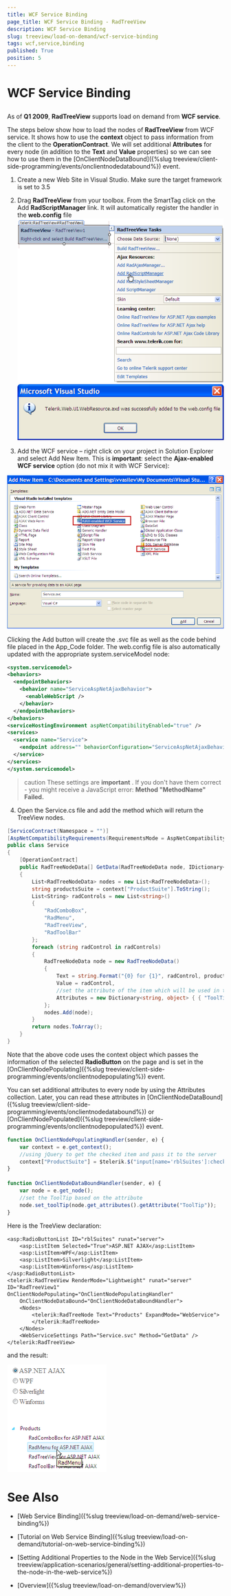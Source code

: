 ```yaml
---
title: WCF Service Binding
page_title: WCF Service Binding - RadTreeView
description: WCF Service Binding
slug: treeview/load-on-demand/wcf-service-binding
tags: wcf,service,binding
published: True
position: 5
---
```


# WCF Service Binding



## 

As of **Q1 2009**, **RadTreeView** supports load on demand from **WCF service**.

The steps below show how to load the nodes of **RadTreeView** from WCF service. It shows how to use the **context** object to pass information from the client to the **OperationContract**. We will set additional **Attributes** for every node (in addition to the **Text** and **Value** properties) so we can see how to use them in the [OnClientNodeDataBound]({%slug treeview/client-side-programming/events/onclientnodedatabound%}) event.

1. Create a new Web Site in Visual Studio. Make sure the target framework is set to 3.5

2. Drag **RadTreeView** from your toolbox. From the SmartTag click on the Add **RadScriptManager** link. It will automatically register the handler in the **web.config** file
![RadTreeView Smart Tag](images/treeview_smarttagpng.png)
![RadTreeView Handler Added](images/treeview_handler_addedpng.png)

3. Add the WCF service – right click on your project in Solution Explorer and select Add New Item. This is **important**: select the **Ajax-enabled WCF service** option (do not mix it with WCF Service):

 ![RadTreeView Adding WCF Service](images/treeview_addingwcfservicepng.png)

  Clicking the Add button will create the .svc file as well as the code behind file placed in the App_Code folder. The web.config file is also automatically updated with the appropriate system.serviceModel node:

  ````XML
  <system.servicemodel>
  <behaviors>
    <endpointBehaviors>
      <behavior name="ServiceAspNetAjaxBehavior">
        <enableWebScript />
      </behavior>
    </endpointBehaviors>
  </behaviors>
  <serviceHostingEnvironment aspNetCompatibilityEnabled="true" />
  <services>
    <service name="Service">
      <endpoint address="" behaviorConfiguration="ServiceAspNetAjaxBehavior" binding="webHttpBinding" contract="Service" />
    </service>
  </services>
  </system.servicemodel>
  ````

>caution These settings are **important** . If you don't have them correct - you might receive a JavaScript error: **Method "MethodName" Failed.** 



4. Open the Service.cs file and add the method which will return the TreeView nodes.

  ````C#
  [ServiceContract(Namespace = "")]
  [AspNetCompatibilityRequirements(RequirementsMode = AspNetCompatibilityRequirementsMode.Allowed)]
  public class Service
  {    
      [OperationContract]    
      public RadTreeNodeData[] GetData(RadTreeNodeData node, IDictionary<string, object> context)    
      {        
          List<RadTreeNodeData> nodes = new List<RadTreeNodeData>();
          string productsSuite = context["ProductSuite"].ToString();
          List<String> radControls = new List<string>() 
          {                                       
              "RadComboBox",
              "RadMenu",
              "RadTreeView",
              "RadToolBar"
          };
          foreach (string radControl in radControls)        
          {
              RadTreeNodeData node = new RadTreeNodeData() 
              {                
                  Text = string.Format("{0} for {1}", radControl, productsSuite),               
                  Value = radControl,
                  //set the attribute of the item which will be used in the ClientDataBound event           
                  Attributes = new Dictionary<string, object> { { "ToolTip", radControl } }            
              };            
              nodes.Add(node);
          }
          return nodes.ToArray();    
      }
  }
  ````


Note that the above code uses the context object which passes the information of the selected **RadioButton** on the page and is set in the [OnClientNodePopulating]({%slug treeview/client-side-programming/events/onclientnodepopulating%}) event.

You can set additional attributes to every node by using the Attributes collection. Later, you can read these attributes in [OnClientNodeDataBound]({%slug treeview/client-side-programming/events/onclientnodedatabound%}) or [OnClientNodePopulated]({%slug treeview/client-side-programming/events/onclientnodepopulated%}) event.

````JavaScript
function OnClientNodePopulatingHandler(sender, e) {
    var context = e.get_context();
    //using jQuery to get the checked item and pass it to the server       
    context["ProductSuite"] = $telerik.$("input[name='rblSuites']:checked").val();
}

function OnClientNodeDataBoundHandler(sender, e) {
    var node = e.get_node();
    //set the ToolTip based on the attribute
    node.set_toolTip(node.get_attributes().getAttribute("ToolTip"));
}
````

Here is the TreeView declaration:

````ASPNET
<asp:RadioButtonList ID="rblSuites" runat="server">
    <asp:ListItem Selected="True">ASP.NET AJAX</asp:ListItem>
    <asp:ListItem>WPF</asp:ListItem>
    <asp:ListItem>Silverlight</asp:ListItem>
    <asp:ListItem>Winforms</asp:ListItem>
</asp:RadioButtonList>
<telerik:RadTreeView RenderMode="Lightweight" runat="server" ID="RadTreeView1" OnClientNodePopulating="OnClientNodePopulatingHandler"
    OnClientNodeDataBound="OnClientNodeDataBoundHandler">
    <Nodes>
        <telerik:RadTreeNode Text="Products" ExpandMode="WebService">
        </telerik:RadTreeNode>
    </Nodes>
    <WebServiceSettings Path="Service.svc" Method="GetData" />
</telerik:RadTreeView>
````

and the result:

![RadTreeView WCF Web Service Result](images/treeview_loadondemandwcfresult.png)



# See Also

 * [Web Service Binding]({%slug treeview/load-on-demand/web-service-binding%})

 * [Tutorial on Web Service Binding]({%slug treeview/load-on-demand/tutorial-on-web-service-binding%})

 * [Setting Additional Properties to the Node in the Web Service]({%slug treeview/application-scenarios/general/setting-additional-properties-to-the-node-in-the-web-service%})

 * [Overview]({%slug treeview/load-on-demand/overview%})


